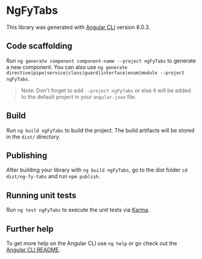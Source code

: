 # NgFyTabs

This library was generated with [Angular CLI](https://github.com/angular/angular-cli) version 8.0.3.

## Code scaffolding

Run `ng generate component component-name --project ngFyTabs` to generate a new component. You can also use `ng generate directive|pipe|service|class|guard|interface|enum|module --project ngFyTabs`.
> Note: Don't forget to add `--project ngFyTabs` or else it will be added to the default project in your `angular.json` file. 

## Build

Run `ng build ngFyTabs` to build the project. The build artifacts will be stored in the `dist/` directory.

## Publishing

After building your library with `ng build ngFyTabs`, go to the dist folder `cd dist/ng-fy-tabs` and run `npm publish`.

## Running unit tests

Run `ng test ngFyTabs` to execute the unit tests via [Karma](https://karma-runner.github.io).

## Further help

To get more help on the Angular CLI use `ng help` or go check out the [Angular CLI README](https://github.com/angular/angular-cli/blob/master/README.md).

